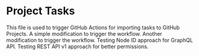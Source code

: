 # Project Tasks

This file is used to trigger GitHub Actions for importing tasks to GitHub Projects.
A simple modification to trigger the workflow.
Another modification to trigger the workflow.
Testing Node ID approach for GraphQL API.
Testing REST API v1 approach for better permissions.

